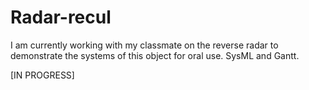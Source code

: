 # Radar-recul
I am currently working with my classmate on the reverse radar to demonstrate the systems of this object for oral use.
SysML and Gantt.

[IN PROGRESS]
